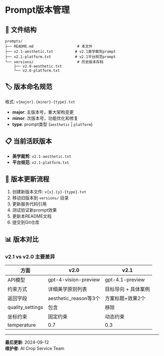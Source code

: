 # Prompt版本管理

## 📁 文件结构

```
prompts/
├── README.md                    # 本文件
├── v2.1-aesthetic.txt          # v2.1美学裁剪prompt
├── v2.1-platform.txt           # v2.1平台规范prompt
└── versions/                    # 历史版本存档
    ├── v2.0-aesthetic.txt
    └── v2.0-platform.txt
```

## 🏷️ 版本命名规范

格式: `v{major}.{minor}-{type}.txt`

- **major**: 主版本号，重大架构变更
- **minor**: 次版本号，功能优化和修复
- **type**: prompt类型 (`aesthetic` | `platform`)

## 📋 当前活跃版本

- **美学裁剪**: `v2.1-aesthetic.txt`
- **平台规范**: `v2.1-platform.txt`

## 🔄 版本更新流程

1. 创建新版本文件: `v{x}.{y}-{type}.txt`
2. 移动旧版本到 `versions/` 目录
3. 更新服务代码引用
4. 测试验证新prompt效果
5. 更新本README文档
6. 提交到Git仓库

## 📊 版本对比

### v2.1 vs v2.0 主要差异

| 方面 | v2.0 | v2.1 |
|------|------|------|
| API模型 | gpt-4-vision-preview | gpt-4.1-preview |
| 约束方式 | 详细美学原则列表 | 目标导向 + 具体案例 |
| 返回字段 | aesthetic_reason等3个 | 方案标题+效果2个 |
| quality_settings | 包含 | 移除 |
| 坐标约束 | 固定约束 | 动态约束 |
| temperature | 0.7 | 0.3 |

---

**最后更新**: 2024-09-12  
**维护者**: AI Crop Service Team